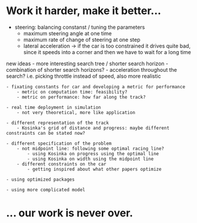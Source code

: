 # Work it harder, make it better...

- steering: balancing constanst / tuning the parameters
    - maximum steering angle at one time
    - maximum rate of change of steering at one step
    - lateral acceleration
    -> if the car is too constrained it drives quite bad, since it speeds into a corner and then we have to wait for a long time

new ideas
    - more interesting search tree / shorter search horizon
        - combination of shorter search horizons?
        - acceleration throughout the search? i.e. picking throttle instead of speed, also more realistic

    - fixating constants for car and developing a metric for performance
        - metric on computation time: feasibility?
        - metric on performance: how far along the track?

    - real time deployment in simulation
        - not very theoretical, more like application
    
    - different representation of the track
        - Kosinka's grid of distance and progress: maybe different constraints can be stated now?
    
    - different specification of the problem
        - not midpoint line: following some optimal racing line?
            - using Kosinka on progress using the optimal line
            - using Kosinka on width using the midpoint line
        - different constraints on the car
            - getting inspired about what other papers optimize

    - using optimized packages

    - using more complicated model

# ... our work is never over.